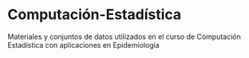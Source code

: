 # Computación-Estadística
Materiales y conjuntos de datos utilizados en el curso de Computación Estadística con aplicaciones en Epidemiología
